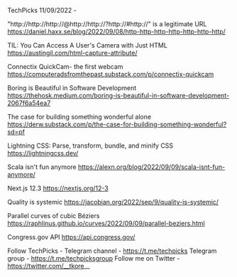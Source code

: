 TechPicks 11/09/2022 -

"http://http://http://@http://http://?http://#http://" is a legitimate URL
https://daniel.haxx.se/blog/2022/09/08/http-http-http-http-http-http-http/

TIL: You Can Access A User's Camera with Just HTML
https://austingil.com/html-capture-attribute/

Connectix QuickCam- the first webcam
https://computeradsfromthepast.substack.com/p/connectix-quickcam

Boring is Beautiful in Software Development
https://thehosk.medium.com/boring-is-beautiful-in-software-development-2067f6a54ea7

The case for building something wonderful alone
https://derw.substack.com/p/the-case-for-building-something-wonderful?sd=pf

Lightning CSS: Parse, transform, bundle, and minify CSS
https://lightningcss.dev/

Scala isn't fun anymore
https://alexn.org/blog/2022/09/09/scala-isnt-fun-anymore/

Next.js 12.3
https://nextjs.org/12-3

Quality is systemic
https://jacobian.org/2022/sep/9/quality-is-systemic/

Parallel curves of cubic Béziers
https://raphlinus.github.io/curves/2022/09/09/parallel-beziers.html

Congress.gov API
https://api.congress.gov/

Follow TechPicks -
Telegram channel - https://t.me/techpicks
Telegram group - https://t.me/techpicksgroup
Follow me on Twitter - https://twitter.com/__tkore__